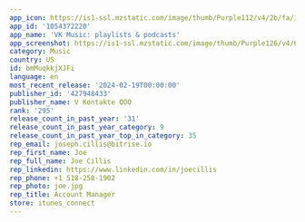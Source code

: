 ```yaml
---
app_icon: https://is1-ssl.mzstatic.com/image/thumb/Purple112/v4/2b/fa/17/2bfa1759-13d8-230c-fe28-37f78392f95a/AppIcon-0-1x_U007ephone-0-0-85-220-0.png/1024x1024bb.png
app_id: '1054372220'
app_name: 'VK Music: playlists & podcasts'
app_screenshot: https://is1-ssl.mzstatic.com/image/thumb/Purple126/v4/66/35/7c/66357ccd-39bf-28a4-b963-0b0ed3f880b6/a4ff1de5-fe1a-4908-ac9a-3bc754b2249b_6_U002c5_U0027_U0027_1242x2688-5.jpg/1242x2688bb.png
category: Music
country: US
id: bmMuqkkjXJFi
language: en
most_recent_release: '2024-02-19T00:00:00'
publisher_id: '427948433'
publisher_name: V Kontakte OOO
rank: '295'
release_count_in_past_year: '31'
release_count_in_past_year_category: 9
release_count_in_past_year_top_in_category: 35
rep_email: joseph.cillis@bitrise.io
rep_first_name: Joe
rep_full_name: Joe Cillis
rep_linkedin: https://www.linkedin.com/in/joecillis
rep_phone: +1 518-258-1902
rep_photo: joe.jpg
rep_title: Account Manager
store: itunes_connect
---
```

